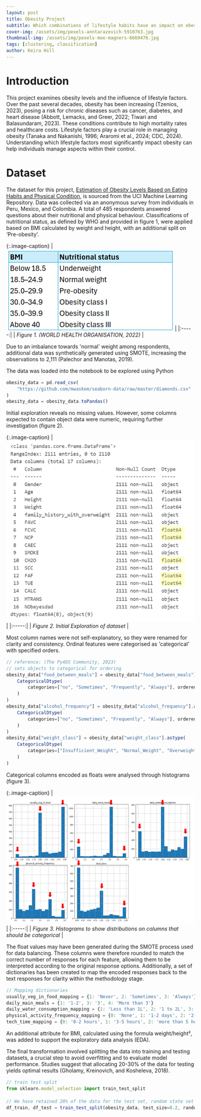 ```yaml
---
layout: post
title: Obesity Project
subtitle: Which combinations of lifestyle habits have an impact on obesity, and can obesity levels be predicted using these features?
cover-img: /assets/img/pexels-anntarazevich-5910763.jpg
thumbnail-img: /assets/img/pexels-moe-magners-6669476.jpg
tags: [clustering, classification]
author: Keira Hill
---
```


# Introduction
This project examines obesity levels and the influence of lifestyle factors. Over the past several decades, obesity has been increasing (Tzenios, 2023), posing a risk for chronic diseases such as cancer, diabetes, and heart disease (Abbott, Lemacks, and Greer, 2022; Tiwari and Balasundaram, 2023). These conditions contribute to high mortality rates and healthcare costs. Lifestyle factors play a crucial role in managing obesity (Tanaka and Nakanishi, 1996; Araromi et al., 2024; CDC, 2024). Understanding which lifestyle factors most significantly impact obesity can help individuals manage aspects within their control.

# Dataset
The dataset for this project, [Estimation of Obesity Levels Based on Eating Habits and Physical Condition](https://archive.ics.uci.edu/dataset/544/estimation+of+obesity+levels+based+on+eating+habits+and+physical+condition), is sourced from the UCI Machine Learning Repository. Data was collected via an anonymous survey from individuals in Peru, Mexico, and Colombia. A total of 485 respondents answered questions about their nutritional and physical behaviour. Classifications of nutritional status, as defined by WHO and provided in figure 1, were applied based on BMI calculated by weight and height, with an additional split on ‘Pre-obesity’.

{:.image-caption}
| ![BMI](/assets/img/project_obesity/BMITable.png) |
|:-----:|
| *Figure 1. (WORLD HEALTH ORGANISATION, 2022)* |

Due to an imbalance towards 'normal' weight among respondents, additional data was synthetically generated using SMOTE, increasing the observations to 2,111 (Palechor and Manotas, 2019).
  
The data was loaded into the notebook to be explored using Python 

```javascript
obesity_data = pd.read_csv(
    "https://github.com/mwaskom/seaborn-data/raw/master/diamonds.csv"
)
obesity_data = obesity_data.toPandas()
```

Initial exploration reveals no missing values. However, some columns expected to contain object data were numeric, requiring further investigation (figure 2). 

{:.image-caption}
| ![BMI](/assets/img/project_obesity/InitalExploration.png) |
|:-----:|
| *Figure 2. Initial Exploration of dataset* |

Most column names were not self-explanatory, so they were renamed for clarity and consistency. Ordinal features were categorised as 'categorical' with specified orders.   
```javascript
// reference: (The Py4DS Community, 2023)
// sets objects to categorical for ordering 
obesity_data["food_between_meals"] = obesity_data["food_between_meals"].astype(
    CategoricalDtype(
        categories=["no", "Sometimes", "Frequently", "Always"], ordered=True
    )
)
obesity_data["alcohol_frequency"] = obesity_data["alcohol_frequency"].astype(
    CategoricalDtype(
        categories=["no", "Sometimes", "Frequently", "Always"], ordered=True
    )
)
obesity_data["weight_class"] = obesity_data["weight_class"].astype(
    CategoricalDtype(
        categories=["Insufficient_Weight", "Normal_Weight", "Overweight_Level_I", "Overweight_Level_II", "Obesity_Type_I", "Obesity_Type_II", "Obesity_Type_III"], ordered=True
    )
)
```
Categorical columns encoded as floats were analysed through histograms (figure 3). 

{:.image-caption}
| ![BMI](/assets/img/project_obesity/CategorigaclHistograms.png) |
|:-----:|
| *Figure 3. Histograms to show distributions on columns that should be categorical* |

The float values may have been generated during the SMOTE process used for data balancing. These columns were therefore rounded to match the correct number of responses for each feature, allowing them to be interpreted according to the original response options. Additionally, a set of dictionaries has been created to map the encoded responses back to the text responses for clarity within the methodology stage.
```javascript
// Mapping dictionaries
usually_veg_in_food_mapping = {1: 'Never', 2: 'Sometimes', 3: 'Always'}
daily_main_meals = {1: '1-2', 3: '3', 4: 'More than 3'}
daily_water_consumption_mapping = {1: 'Less than 1L', 2: '1 to 2L', 3: 'More than 2L'}
physical_activity_frequency_mapping = {0: 'None', 1: '1-2 days', 2: '2-4 days', 3: '4-5 days'}
tech_time_mapping = {0: '0-2 hours', 1: '3-5 hours', 2: 'more than 5 hours'}
```
An additional attribute for BMI, calculated using the formula weight/height², was added to support the exploratory data analysis (EDA). 

The final transformation involved splitting the data into training and testing datasets, a crucial step to avoid overfitting and to evaluate model performance. Studies suggest that allocating 20-30% of the data for testing yields optimal results (Gholamy, Kreinovich, and Kosheleva, 2018).
```javascript
// train test split
from sklearn.model_selection import train_test_split

// We have retained 20% of the data for the test set, random state set for reproducability
df_train, df_test = train_test_split(obesity_data, test_size=0.2, random_state=1234)
```
